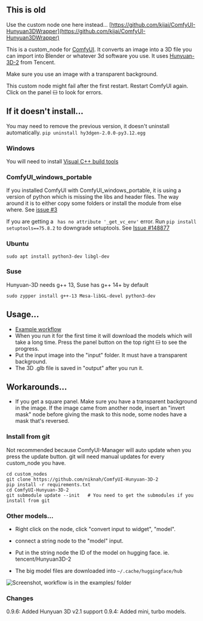 


## This is old

Use the custom node one here instead...
[https://github.com/kijai/ComfyUI-Hunyuan3DWrapper](https://github.com/kijai/ComfyUI-Hunyuan3DWrapper)




This is a custom\_node for [ComfyUI](https://github.com/comfyanonymous/ComfyUI).  It converts an image into a 3D file you can import into Blender or whatever 3d software you use.  It uses [Hunyuan-3D-2](https://github.com/Tencent/Hunyuan3D-2) from Tencent.

Make sure you use an image with a transparent background.

This custom node might fail after the first restart.  Restart ComfyUI again.  Click on the panel ~~☐~~ to look for errors.


## If it doesn't install...

You may need to remove the previous version, it doesn't uninstall automatically. `pip uninstall hy3dgen-2.0.0-py3.12.egg`

### Windows

You will need to install [Visual C++ build tools](https://visualstudio.microsoft.com/visual-cpp-build-tools/)

### ComfyUI\_windows\_portable

If you installed ComfyUI with ComfyUI\_windows\_portable, it is using a version of python which is missing the libs and header files.  The way around it is to either copy some folders or install the module from else where. See [issue #3](https://github.com/niknah/ComfyUI-Hunyuan-3D-2/issues/3#issuecomment-2623589325)

If you are getting a ` has no attribute '_get_vc_env'` error.
Run `pip install setuptools==75.8.2` to downgrade setuptools.
See [Issue #148877](https://github.com/pytorch/pytorch/issues/148877)


### Ubuntu 

`sudo apt install python3-dev libgl-dev`

### Suse

Hunyuan-3D needs g++ 13, Suse has g++ 14+ by default

`sudo zypper install g++-13 Mesa-libGL-devel python3-dev`

## Usage...

* [Example workflow](examples/)
* When you run it for the first time it will download the models which will take a long time.  Press the panel button on the top right ~~☐~~ to see the progress.
* Put the input image into the "input" folder.  It must have a transparent background.
* The 3D .glb file is saved in "output" after you run it.

## Workarounds...

* If you get a square panel.  Make sure you have a transparent background in the image.  If the image came from another node, insert an "invert mask" node before giving the mask to this node, some nodes have a mask that's reversed.


### Install from git

Not recommended because ComfyUI-Manager will auto update when you press the update button. git will need manual updates for every custom\_node you have.

```
cd custom_nodes
git clone https://github.com/niknah/ComfyUI-Hunyuan-3D-2
pip install -r requirements.txt
cd ComfyUI-Hunyuan-3D-2
git submodule update --init   # You need to get the submodules if you install from git
```

### Other models...

* Right click on the node, click "convert input to widget", "model".
* connect a string node to the "model" input.
* Put in the string node the ID of the model on hugging face.  ie. tencent/Hunyuan3D-2

* The big model files are downloaded into `~/.cache/huggingface/hub`


![Screenshot, workflow is in the examples/ folder](assets/workflow_screenshot.png)

### Changes

0.9.6: Added Hunyuan 3D v2.1 support
0.9.4: Added mini, turbo models.
